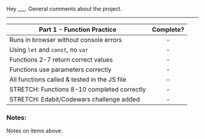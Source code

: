 Hey \_\_\_. General comments about the project.

---

| Part 1 - Function Practice                   | Complete? |
| -------------------------------------------- | :-------: |
| Runs in browser without console errors       |     -     |
| Using `let` and `const`, no `var`            |     -     |
| Functions 2-7 return correct values          |     -     |
| Functions use parameters correctly           |     -     |
| All functions called & tested in the JS file |     -     |
| STRETCH: Functions 8-10 completed correctly  |     -     |
| STRETCH: Edabit/Codewars challenge added     |     -     |

### Notes:

Notes on items above.
